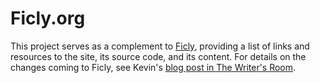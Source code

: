 # Ficly.org

This project serves as a complement to [Ficly](https://ficly.com), providing a list of links and resources to the site, its source code, and its content. For details on the changes coming to Ficly, see Kevin's [blog post in The Writer's Room](https://ficly.com/blog/farewell-ficly).
